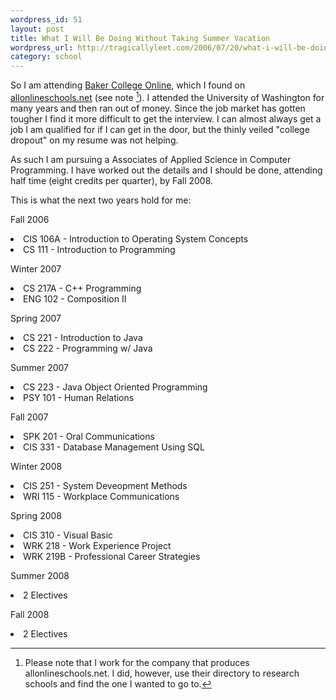 ```yaml
--- 
wordpress_id: 51
layout: post
title: What I Will Be Doing Without Taking Summer Vacation
wordpress_url: http://tragicallyleet.com/2006/07/20/what-i-will-be-doing-without-taking-summer-vacation/
category: school
---
```

So I am attending [Baker College Online](http://baker.edu), which I found on [allonlineschools.net](http://allonlineschools.net) (see note [^note]). I attended the University of Washington for many years and then ran out of money. Since the job market has gotten tougher I find it more difficult to get the interview.  I can almost always get a job I am qualified for if I can get in the door, but the thinly veiled "college dropout" on my resume was not helping.

As such I am pursuing a Associates of Applied Science in Computer Programming.  I have worked out the details and I should be done, attending half time (eight credits per quarter), by Fall 2008.

This is what the next two years hold for me:
<!--more-->
Fall 2006
	<li>CIS 106A - Introduction to Operating System Concepts</li>
	<li>CS 111 - Introduction to Programming</li>

Winter 2007
	<li>CS 217A - C++ Programming</li>
	<li>ENG 102 - Composition II</li>

Spring 2007
	<li>CS 221 - Introduction to Java</li>
	<li>CS 222 - Programming w/ Java</li>

Summer 2007
	<li>CS 223 - Java Object Oriented Programming</li>
	<li>PSY 101 - Human Relations</li>

Fall 2007
	<li>SPK 201 - Oral Communications</li>
	<li>CIS 331 - Database Management Using SQL</li>

Winter 2008
	<li>CIS 251 - System Deveopment Methods</li>
	<li>WRI 115 - Workplace Communications</li>

Spring 2008
	<li>CIS 310 - Visual Basic</li>
	<li>WRK 218 - Work Experience Project</li>
	<li>WRK 219B - Professional Career Strategies</li>

Summer 2008
	<li>2 Electives</li>

Fall 2008
	<li>2 Electives</li>

[^note]: Please note that I work for the company that produces allonlineschools.net.  I did, however, use their directory to research schools and find the one I wanted to go to.
